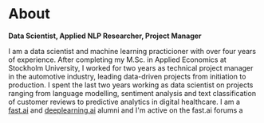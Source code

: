 # About

**Data Scientist, Applied NLP Researcher, Project Manager**

I am a data scientist and machine learning practicioner with over four years of experience. After completing my M.Sc. in Applied Economics at Stockholm University, I worked for two years as technical project manager in the automotive industry, leading data-driven projects from initiation to production. I spent the last two years working as data scientist on projects ranging from language modelling, sentiment analysis and text classification of customer reviews to predictive analytics in digital healthcare. I am a [fast.ai](https://www.fast.ai/) and [deeplearning.ai](https://www.deeplearning.ai/) alumni and I'm active on the fast.ai forums a